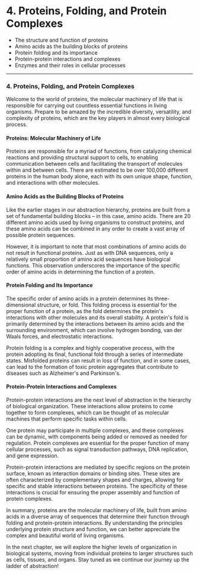 # 4. Proteins, Folding, and Protein Complexes

- The structure and function of proteins
- Amino acids as the building blocks of proteins
- Protein folding and its importance
- Protein-protein interactions and complexes
- Enzymes and their roles in cellular processes

---

### 4. Proteins, Folding, and Protein Complexes

Welcome to the world of proteins, the molecular machinery of life that is responsible for carrying out countless essential functions in living organisms. Prepare to be amazed by the incredible diversity, versatility, and complexity of proteins, which are the key players in almost every biological process.

#### Proteins: Molecular Machinery of Life

Proteins are responsible for a myriad of functions, from catalyzing chemical reactions and providing structural support to cells, to enabling communication between cells and facilitating the transport of molecules within and between cells. There are estimated to be over 100,000 different proteins in the human body alone, each with its own unique shape, function, and interactions with other molecules.

#### Amino Acids as the Building Blocks of Proteins

Like the earlier stages in our abstraction hierarchy, proteins are built from a set of fundamental building blocks – in this case, amino acids. There are 20 different amino acids used by living organisms to construct proteins, and these amino acids can be combined in any order to create a vast array of possible protein sequences.

However, it is important to note that most combinations of amino acids do not result in functional proteins. Just as with DNA sequences, only a relatively small proportion of amino acid sequences have biological functions. This observation underscores the importance of the specific order of amino acids in determining the function of a protein.

#### Protein Folding and Its Importance

The specific order of amino acids in a protein determines its three-dimensional structure, or fold. This folding process is essential for the proper function of a protein, as the fold determines the protein's interactions with other molecules and its overall stability. A protein's fold is primarily determined by the interactions between its amino acids and the surrounding environment, which can involve hydrogen bonding, van der Waals forces, and electrostatic interactions.

Protein folding is a complex and highly cooperative process, with the protein adopting its final, functional fold through a series of intermediate states. Misfolded proteins can result in loss of function, and in some cases, can lead to the formation of toxic protein aggregates that contribute to diseases such as Alzheimer's and Parkinson's.

#### Protein-Protein Interactions and Complexes

Protein-protein interactions are the next level of abstraction in the hierarchy of biological organization. These interactions allow proteins to come together to form complexes, which can be thought of as molecular machines that perform specific tasks within cells.

One protein may participate in multiple complexes, and these complexes can be dynamic, with components being added or removed as needed for regulation. Protein complexes are essential for the proper function of many cellular processes, such as signal transduction pathways, DNA replication, and gene expression.

Protein-protein interactions are mediated by specific regions on the protein surface, known as interaction domains or binding sites. These sites are often characterized by complementary shapes and charges, allowing for specific and stable interactions between proteins. The specificity of these interactions is crucial for ensuring the proper assembly and function of protein complexes.

In summary, proteins are the molecular machinery of life, built from amino acids in a diverse array of sequences that determine their function through folding and protein-protein interactions. By understanding the principles underlying protein structure and function, we can better appreciate the complex and beautiful world of living organisms.

In the next chapter, we will explore the higher levels of organization in biological systems, moving from individual proteins to larger structures such as cells, tissues, and organs. Stay tuned as we continue our journey up the ladder of abstraction!
